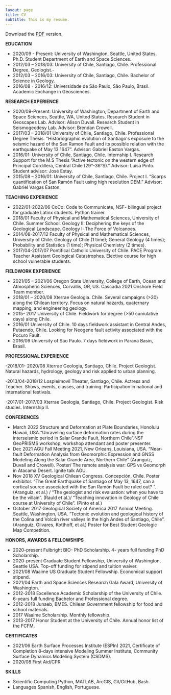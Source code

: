 ```yaml
---
layout: page
title: CV 
subtitle: This is my resume. 
---
```

Download the [PDF](https://github.com/taranguiz/taranguiz.github.io/raw/master/assets/img/AranguizTamaraCV_Short_2022_02.pdf) version.

**EDUCATION**			

- 2020/09 - Present:	  University of Washington, Seattle, United States. Ph.D. Student Department of Earth and Space Sciences.
- 2012/03 – 2018/03:	  University of Chile, Santiago, Chile. Professional Degree, Geologist.-
- 2012/03 – 2016/03:	  University of Chile, Santiago, Chile. Bachelor of Science in Geology. 
- 2016/08 - 2016/12:	  Universidade de São Paulo, São Paulo, Brasil. Academic Exchange in Geosciences.

**RESEARCH EXPERIENCE**
- 2020/09-Present:	University of Washington, Department of Earth and Space Sciences, Seattle, WA, United States. 
 			Research Student in Geoscapes Lab. Advisor: Alison Duvall. 
			Research Student in Seismogeodesy Lab. Advisor: Brendan Crowell. 
- 2017/03 – 2018/01	University of Chile, Santiago, Chile. Professional Degree Thesis.
			"Historiographic evolution of Santiago's exposure to the seismic hazard of the San Ramon Fault and its possible relation with the earthquake of May 13 1647”. Advisor: Gabriel Easton Vargas. 
- 2016/01:		University of Chile, Santiago, Chile. Internship I. Research Support for the M.S Thesis “Active tectonic on the western edge of Principal Cordillera, Central Chile (29°-36°S).” Advisor: Luisa Pinto. Student advisor: José Estay. 
- 2015/08 – 2016/01:	  University of Chile, Santiago, Chile. Project I. “Scarps quantification of San Ramón Fault using high resolution DEM.” Advisor: Gabriel Vargas Easton. 

**TEACHING EXPERIENCE**
- 2022/01-2022/06		  CoCo: Code to Communicate, NSF- bilingual project for graduate Latinx students. Python trainer.
- 2018/01			  Faculty of Physical and Mathematical Sciences, University of Chile. Summer School. Geology II: Deciphering the keys of the Geological Landscape. Geology I: The Force of Volcanoes.
- 2014/08-2017/12		  Faculty of Physical and Mathematical Sciences, University of Chile. Geology of Chile (1 time); General Geology (4 times); Probability and Statistics (1 time); Physical Chemistry (2 times). 
- 2017/04-2017/07		  Pontifical Catholic University of Chile. PACE Program. Teacher Assistant Geological Catastrophes. Elective course for high school vulnerable students.

**FIELDWORK EXPERIENCE** 

- 2021/05 – 2021/06 Oregon State University, College of Earth, Ocean and Atmospheric Sciences, Corvallis, OR, US. Cascadia 2021 Onshore Field Team member.
- 2018/01 – 2020/08 Xterrae Geologia. Chile. Several campaigns (>20) along the Chilean territory. 
                    Focus on natural hazards, quaternary mapping, and engineering geology. 
- 2015- 2017	    University of Chile. Fieldwork for degree (>50 cumulative days) along Chile. 
- 2016/01 	    University of Chile. 10 days fieldwork assistant in Central Andes, Putaendo, Chile. 
                    Looking for Neogene fault activity associated with the Pocuro Fault.
- 2016/09	    University of Sao Paulo. 7 days fieldwork in Parana Basin, Brasil. 

**PROFESSIONAL EXPERIENCE**

-2018/01- 2020/08	Xterrae Geologia, Santiago, Chile. Project Geologist. Natural hazards, hydrology, geology and risk applied to urban planning.

-2013/04-2018/12	Lospleimovil Theater, Santiago, Chile. Actress and Teacher. Shows, events, classes, and training. Participation in national and international festivals.

-2017/01-2017/03	Xterrae Geologia, Santiago, Chile. Project Geologist. Risk studies. Internship II.  

**CONFERENCES**
- March 2022		Structure and Deformation at Plate Boundaries, Honolulu Hawaii, USA.“Unraveling surface deformation rates during the interseismic period in Salar Grande Fault, Northern Chile”.NSF GeoPRISMS workshop, workshop attendant and poster presenter.
- Dec 2021		AGU Fall Meeting 2021, New Orleans, Louisiana, USA. “Near-fault Deformation Analysis from Geomorphic Expression and GNSS Modeling Along the Salar Grande Area, Northern Chile” (Aranguiz, Duvall and Crowell). Poster/ The remote analysis war: GPS vs Geomorph  in Atacama Desert. Ignite talk AGU. 
- Nov 2018		XV Geological Chilean Congress. Concepción, Chile. Poster exhibitor. “The Great Earthquake of Santiago of May 13, 1647, can a cortical source associated with the San Ramón Fault be ruled out? “. (Aranguiz, et al.) / “The geologist and risk evaluation: when you have to be the villain”. (Rauld et al.)/ “Teaching innovation in Geology of Chile course at University of Chile”. (Pinto et al.)
- October 2017		Geological Society of America 2017 Annual Meeting. Seattle, Washington, USA. “Tectonic evolution and geological history of the Colina and Volcán river valleys in the high Andes of Santiago, Chile”. (Aranguiz, Olivares, Kotthoff, et al.) Poster for Best Student Geologic Map Competition. 
 
**HONORS, AWARDS & FELLOWSHIPS**
- 2020-present		Fulbright BIO- PhD Scholarship. 
			4- years full funding PhD Scholarship.
- 2020-present		Graduate Student Fellowship, University of Washington, Seattle USA. 
			Top-off funding for stipend and tuition waiver.
- 2021/08			Waaime US Graduate Student Fellowship. Economical support stipend.
- 2021/04			Earth and Space Sciences Research Gala Award, University of Washington.
- 2012-2018		Excellence Academic Scholarship of the University of Chile. 
			6-years full funding Bachelor and Professional degree.
- 2012-2018		Junaeb, BMES. Chilean Government fellowship for food and school materials. 
- 2017			Waaime Scholarship. Monthly fellowship.
- 2013-2017		Honor Student at the University of Chile. Annual honor list of the FCFM. 

**CERTIFICATES** 
- 2021/06			Earth Surface Processes Institute (ESPIn) 2021, Certificate of Completion 8-days intensive Modeling Summer Institute, Community Surface Dynamics Modeling System (CSDMS).
- 2020/08			First Aid/CPR

**SKILLS**
- Scientific Computing 	Python, MATLAB, ArcGIS, Git/GitHub, Bash. 
- Languages		Spanish, English, Portuguese. 
